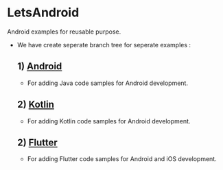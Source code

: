 # LetsAndroid
Android examples for reusable purpose.

* We have create seperate branch tree for seperate examples :

  ## 1) [Android](https://github.com/LNAndroid/LetsAndroid/tree/android)
   
  * For adding Java code samples for Android development.
  
  ## 2) [Kotlin](https://github.com/LNAndroid/LetsAndroid/tree/kotlin)
  
  * For adding Kotlin code samples for Android development.
  
    
  ## 2) [Flutter](https://github.com/LNAndroid/LetsAndroid/tree/flutter)
  
  * For adding Flutter code samples for Android and iOS development.

